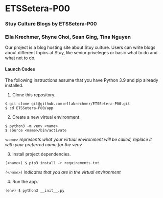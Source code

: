 # ETSSetera-P00
### Stuy Culture Blogs by ETSSetera-P00
### Ella Krechmer, Shyne Choi, Sean Ging, Tina Nguyen

Our project is a blog hosting site about Stuy culture. Users can write blogs about different topics at Stuy, like senior priveleges or basic what to do and what not to do.

#### Launch Codes
The following instructions assume that you have Python 3.9 and pip already installed.

1. Clone this repository.
```
$ git clone git@github.com:ellakrechmer/ETSSetera-P00.git
$ cd ETSSetera-P00/app
```

2. Create a new virtual environment.
```
$ python3 -m venv <name>
$ source <name>/bin/activate
```
_`<name>` represents what your virtual environment will be called, replace it with your preferred name for the venv_


3. Install project dependencies.
```
(<name>) $ pip3 install -r requirements.txt
```
_`(<name>)` indicates that you are in the virtual environment_

  
4. Run the app.
```
(env) $ python3 __init__.py
```
